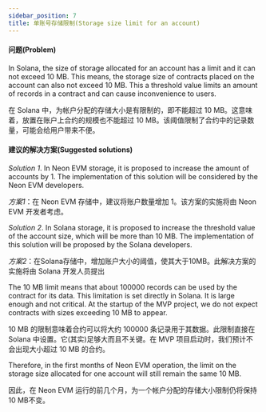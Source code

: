 ```yaml
---
sidebar_position: 7
title: 单账号存储限制(Storage size limit for an account)
---
```


#### 问题(Problem)

In Solana, the size of storage allocated for an account has a limit and it can not exceed 10 MB. This means, the storage size of contracts placed on the account can also not exceed 10 MB. This a threshold value limits an amount of records in a contract and can cause inconvenience to users.

在 Solana 中，为帐户分配的存储大小是有限制的，即不能超过 10 MB。这意味着，放置在账户上合约的规模也不能超过 10 MB。该阈值限制了合约中的记录数量，可能会给用户带来不便。

#### 建议的解决方案(Suggested solutions)

_Solution 1_. In Neon EVM storage, it is proposed to increase the amount of accounts by 1. The implementation of this solution will be considered by the Neon EVM developers.

_方案1_：在 Neon EVM 存储中，建议将账户数量增加 1。该方案的实施将由 Neon EVM 开发者考虑。

_Solution 2_. In Solana storage, it is proposed to increase the threshold value of the account size, which will be more than 10 MB. The implementation of this solution will be proposed by the Solana developers.

_方案2_：在Solana存储中，增加账户大小的阈值，使其大于10MB。此解决方案的实施将由 Solana 开发人员提出

The 10 MB limit means that about 100000 records can be used by the contract for its data. This limitation is set directly in Solana. It is large enough and not critical. At the startup of the MVP project, we do not expect contracts with sizes exceeding 10 MB to appear.

10 MB 的限制意味着合约可以将大约 100000 条记录用于其数据。此限制直接在 Solana 中设置。它(其实)足够大而且不关键。在 MVP 项目启动时，我们预计不会出现大小超过 10 MB 的合约。

Therefore, in the first months of Neon EVM operation, the limit on the storage size allocated for one account will still remain the same 10 MB.

因此，在 Neon EVM 运行的前几个月，为一个帐户分配的存储大小限制仍将保持10 MB不变。